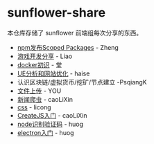 # sunflower-share
本仓库存储了 sunflower 前端组每次分享的东西。

- [npm发布Scoped Packages](https://github.com/SunInfoFE/sunflower-share/blob/master/20180411.md) - Zheng
- [游戏开发分享](https://github.com/SunInfoFE/sunflower-share/blob/master/20180418.md) - Liao
- [docker初识](https://github.com/SunInfoFE/sunflower-share/blob/master/20180425.md) - 堂
- [UE分析和网站优化](https://www.shifeng1993.com/2018/04/26/UE_design_and_seo/) - haise
- 认识区块链/虚拟货币/挖矿/节点建立 -PsqiangK
- [文件上传](https://github.com/SunInfoFE/sunflower-share/blob/master/20180523.md) - YOU
- [新闻爬虫](https://github.com/SunInfoFE/sunflower-share/blob/master/20180516.md) - caoLiXin
- [css](https://github.com/SunInfoFE/sunflower-share/blob/master/20180530.md) - licong
- [CreateJS入门](https://github.com/SunInfoFE/sunflower-share/blob/master/20180718.md) - caoLiXin
- [node识别验证码](https://segmentfault.com/a/1190000015134802) - huog
- [electron入门](https://github.com/fighting123/electron-share) - huog